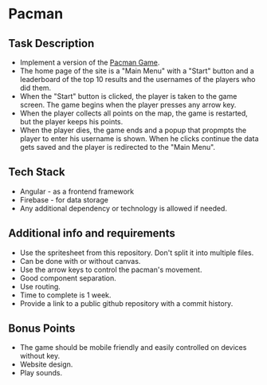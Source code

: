 # Pacman
## Task Description
- Implement a version of the [Pacman Game](https://www.google.com/logos/2010/pacman10-i.html).
- The home page of the site is a "Main Menu" with a "Start" button and a leaderboard of the top 10 results and the usernames of the players who did them.
- When the "Start" button is clicked, the player is taken to the game screen. The game begins when the player presses any arrow key.
- When the player collects all points on the map, the game is restarted, but the player keeps his points.
- When the player dies, the game ends and a popup that propmpts the player to enter his username is shown. When he clicks continue the data gets saved and  the player is redirected to the "Main Menu".

## Tech Stack
- Angular - as a frontend framework
- Firebase - for data storage
- Any additional dependency or technology is allowed if needed.

## Additional info and requirements
- Use the spritesheet from this repository. Don't split it into multiple files.
- Can be done with or without canvas.
- Use the arrow keys to control the pacman's movement.
- Good component separation.
- Use routing.
- Time to complete is 1 week.
- Provide a link to a public github repository with a commit history.

## Bonus Points
- The game should be mobile friendly and easily controlled on devices without key.
- Website design.
- Play sounds.
